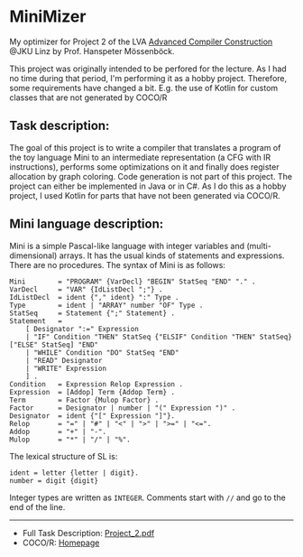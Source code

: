 # MiniMizer
My optimizer for Project 2 of the LVA [Advanced Compiler Construction](https://ssw.jku.at/Teaching/Lectures/ACC/) @JKU Linz by Prof. Hanspeter Mössenböck.

This project was originally intended to be perfored for the lecture. As I had no time during that period, I'm performing it as a hobby project. Therefore, some requirements have changed a bit. E.g. the use of Kotlin for custom classes that are not generated by COCO/R

## Task description:
The goal of this project is to write a compiler that translates a program of the toy language Mini
to an intermediate representation (a CFG with IR instructions), performs some optimizations
on it and finally does register allocation by graph coloring. Code generation is not part of this
project. The project can either be implemented in Java or in C#. As I do this as a hobby project, I used Kotlin for parts that have not been generated via COCO/R.

## Mini language description:
Mini is a simple Pascal-like language with integer variables and (multi-dimensional) arrays. It
has the usual kinds of statements and expressions. There are no procedures. The syntax of Mini
is as follows:
```
Mini        = "PROGRAM" {VarDecl} "BEGIN" StatSeq "END" "." .
VarDecl     = "VAR" {IdListDecl ";"} .
IdListDecl  = ident {"," ident} ":" Type .
Type        = ident | "ARRAY" number "OF" Type .
StatSeq     = Statement {";" Statement} .
Statement   =
    [ Designator ":=" Expression
    | "IF" Condition "THEN" StatSeq {"ELSIF" Condition "THEN" StatSeq} ["ELSE" StatSeq] "END"
    | "WHILE" Condition "DO" StatSeq "END"
    | "READ" Designator
    | "WRITE" Expression
    ] .
Condition   = Expression Relop Expression .
Expression  = [Addop] Term {Addop Term} .
Term        = Factor {Mulop Factor} .
Factor      = Designator | number | "(" Expression ")" .
Designator  = ident {"[" Expression "]"}.
Relop       = "=" | "#" | "<" | ">" | ">=" | "<=".
Addop       = "+" | "-".
Mulop       = "*" | "/" | "%".
```

The lexical structure of SL is:
```
ident = letter {letter | digit}.
number = digit {digit}
```

Integer types are written as `INTEGER`. Comments start with `//` and go to the end of the line.

---
* Full Task Description: [Project_2.pdf](https://ssw.jku.at/Teaching/Lectures/ACC/Project_2.pdf)
* COCO/R: [Homepage](https://ssw.jku.at/Research/Projects/Coco/)
